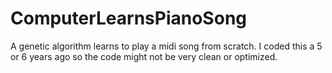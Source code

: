 # ComputerLearnsPianoSong
A genetic algorithm learns to play a midi song from scratch. I coded this a 5 or 6 years ago so the code might not be very clean or optimized.
